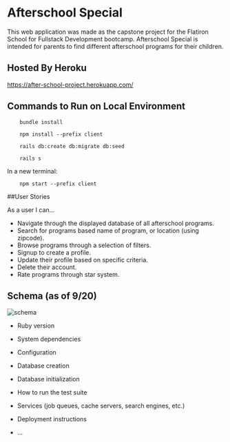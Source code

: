 # Afterschool Special

This web application was made as the capstone project for the Flatiron School for Fullstack Development bootcamp. Afterschool Special is intended for parents to find different afterschool programs for their children.

## Hosted By Heroku
https://after-school-project.herokuapp.com/

## Commands to Run on Local Environment

``` 
    bundle install

    npm install --prefix client
    
    rails db:create db:migrate db:seed

    rails s
```

In a new terminal:
``` 
    npm start --prefix client
```

##User Stories

As a user I can...
- Navigate through the displayed database of all afterschool programs.
- Search for programs based name of program, or location (using zipcode).
- Browse programs through a selection of filters.
- Signup to create a profile.
- Update their profile based on specific criteria.
- Delete their account.
- Rate programs through star system.

## Schema (as of 9/20)
![schema](https://user-images.githubusercontent.com/100324379/191362231-b9470d46-b063-4717-919f-a448a69ec274.png)

















* Ruby version

* System dependencies

* Configuration

* Database creation

* Database initialization

* How to run the test suite

* Services (job queues, cache servers, search engines, etc.)

* Deployment instructions

* ...
